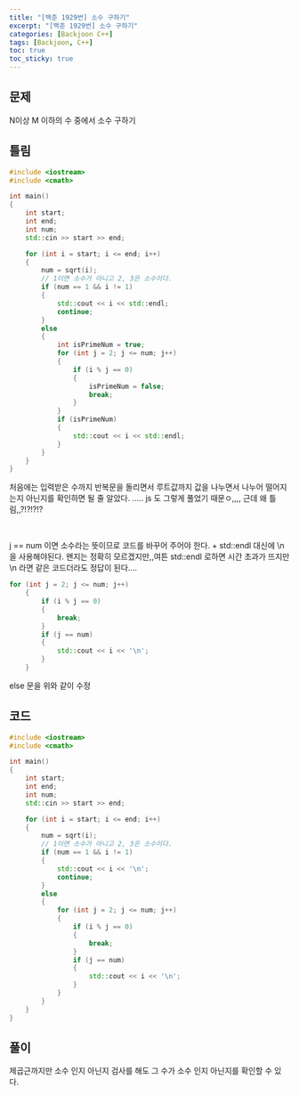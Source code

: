 ```yaml
---
title: "[백준 1929번] 소수 구하기"
excerpt: "[백준 1929번] 소수 구하기"
categories: [Backjoon C++]
tags: [Backjoon, C++]
toc: true
toc_sticky: true
---
```


## 문제

N이상 M 이하의 수 중에서 소수 구하기

## 틀림

```cpp
#include <iostream>
#include <cmath>

int main()
{
    int start;
    int end;
    int num;
    std::cin >> start >> end;

    for (int i = start; i <= end; i++)
    {
        num = sqrt(i);
        // 1이면 소수가 아니고 2, 3은 소수이다.
        if (num == 1 && i != 1)
        {
            std::cout << i << std::endl;
            continue;
        }
        else
        {
            int isPrimeNum = true;
            for (int j = 2; j <= num; j++)
            {
                if (i % j == 0)
                {
                    isPrimeNum = false;
                    break;
                }
            }
            if (isPrimeNum)
            {
                std::cout << i << std::endl;
            }
        }
    }
}
```

처음에는 입력받은 수까지 반복문을 돌리면서 루트값까지 값을 나누면서 나누어 떨어지는지 아닌지를 확인하면 될 줄 알았다. ..... js 도 그렇게 풀었기 때문ㅇ,,,, 근데 왜 틀림,,?!?!?!?

<br>

j == num 이면 소수라는 뜻이므로 코드를 바꾸어 주어야 한다. + std::endl 대신에 \n 을 사용해야된다. 왠지는 정확히 모르겠지만,,여튼 std::endl 로하면 시간 초과가 뜨지만 \n 라면 같은 코드더라도 정답이 된다....

```cpp
for (int j = 2; j <= num; j++)
    {
        if (i % j == 0)
        {
            break;
        }
        if (j == num)
        {
            std::cout << i << '\n';
        }
    }
```

else 문을 위와 같이 수정

## 코드

```cpp
#include <iostream>
#include <cmath>

int main()
{
    int start;
    int end;
    int num;
    std::cin >> start >> end;

    for (int i = start; i <= end; i++)
    {
        num = sqrt(i);
        // 1이면 소수가 아니고 2, 3은 소수이다.
        if (num == 1 && i != 1)
        {
            std::cout << i << '\n';
            continue;
        }
        else
        {
            for (int j = 2; j <= num; j++)
            {
                if (i % j == 0)
                {
                    break;
                }
                if (j == num)
                {
                    std::cout << i << '\n';
                }
            }
        }
    }
}
```

## 풀이

제곱근까지만 소수 인지 아닌지 검사를 해도 그 수가 소수 인지 아닌지를 확인할 수 있다.
